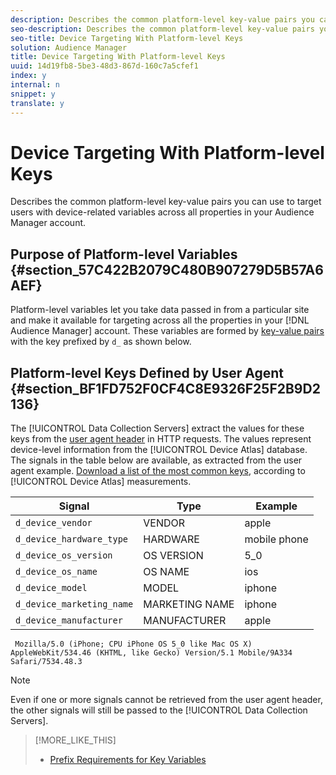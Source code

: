 ```yaml
---
description: Describes the common platform-level key-value pairs you can use to target users with device-related variables across all properties in your Audience Manager account.
seo-description: Describes the common platform-level key-value pairs you can use to target users with device-related variables across all properties in your Audience Manager account.
seo-title: Device Targeting With Platform-level Keys
solution: Audience Manager
title: Device Targeting With Platform-level Keys
uuid: 14d19fb8-5be3-48d3-867d-160c7a5cfef1
index: y
internal: n
snippet: y
translate: y
---
```


# Device Targeting With Platform-level Keys

Describes the common platform-level key-value pairs you can use to target users with device-related variables across all properties in your Audience Manager account.


## Purpose of Platform-level Variables {#section_57C422B2079C480B907279D5B57A6AEF}



Platform-level variables let you take data passed in from a particular site and make it available for targeting across all the properties in your [!DNL Audience Manager] account. These variables are formed by [key-value pairs](../../reference/key-value-pairs-explained.md#concept_E4236E003076483AA939791FE2492B49) with the key prefixed by `d_` as shown below. 

## Platform-level Keys Defined by User Agent {#section_BF1FD752F0CF4C8E9326F25F2B9D2136}



The [!UICONTROL Data Collection Servers] extract the values for these keys from the [user agent header](https://www.w3.org/Protocols/rfc2616/rfc2616-sec14.html#sec14.43) in HTTP requests. The values represent device-level information from the [!UICONTROL Device Atlas] database. The signals in the table below are available, as extracted from the user agent example. [Download a list of the most common keys](https://marketing.adobe.com/resources/help/en_US/aam/downloads/device_keys.csv), according to [!UICONTROL Device Atlas] measurements. 




|  Signal  | Type  | Example  |
|---|---|---|
|  `d_device_vendor`  | VENDOR  | apple  |
|  `d_device_hardware_type`  | HARDWARE  | mobile phone  |
|  `d_device_os_version`  | OS VERSION  | 5_0  |
|  `d_device_os_name`  | OS NAME  | ios  |
|  `d_device_model`  | MODEL  | iphone  |
|  `d_device_marketing_name`  | MARKETING NAME  | iphone  |
|  `d_device_manufacturer`  | MANUFACTURER  | apple  |



```
 Mozilla/5.0 (iPhone; CPU iPhone OS 5_0 like Mac OS X) AppleWebKit/534.46 (KHTML, like Gecko) Version/5.1 Mobile/9A334 Safari/7534.48.3
```

>[!NOTE]
>
>Even if one or more signals cannot be retrieved from the user agent header, the other signals will still be passed to the [!UICONTROL Data Collection Servers]. 

>[!MORE_LIKE_THIS]
>
>* [Prefix Requirements for Key Variables](trait-variable-prefixes.md#reference_E6F1E4257F664FC2A797C406BF147ABC)
